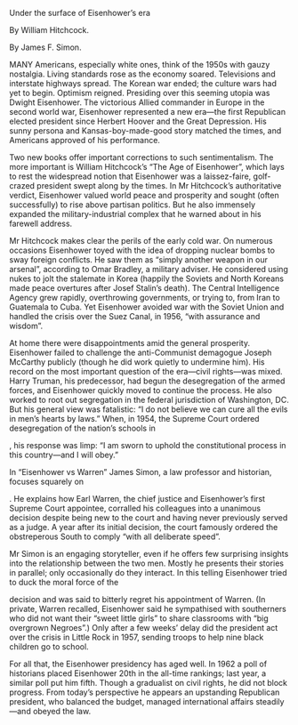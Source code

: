 Under the surface of Eisenhower’s era

 By William Hitchcock. 

 By James F. Simon. 

MANY Americans, especially white ones, think of the 1950s with gauzy nostalgia. Living standards rose as the economy soared. Televisions and interstate highways spread. The Korean war ended; the culture wars had yet to begin. Optimism reigned. Presiding over this seeming utopia was Dwight Eisenhower. The victorious Allied commander in Europe in the second world war, Eisenhower represented a new era—the first Republican elected president since Herbert Hoover and the Great Depression. His sunny persona and Kansas-boy-made-good story matched the times, and Americans approved of his performance.

Two new books offer important corrections to such sentimentalism. The more important is William Hitchcock’s “The Age of Eisenhower”, which lays to rest the widespread notion that Eisenhower was a laissez-faire, golf-crazed president swept along by the times. In Mr Hitchcock’s authoritative verdict, Eisenhower valued world peace and prosperity and sought (often successfully) to rise above partisan politics. But he also immensely expanded the military-industrial complex that he warned about in his farewell address.

Mr Hitchcock makes clear the perils of the early cold war. On numerous occasions Eisenhower toyed with the idea of dropping nuclear bombs to sway foreign conflicts. He saw them as “simply another weapon in our arsenal”, according to Omar Bradley, a military adviser. He considered using nukes to jolt the stalemate in Korea (happily the Soviets and North Koreans made peace overtures after Josef Stalin’s death). The Central Intelligence Agency grew rapidly, overthrowing governments, or trying to, from Iran to Guatemala to Cuba. Yet Eisenhower avoided war with the Soviet Union and handled the crisis over the Suez Canal, in 1956, “with assurance and wisdom”.

At home there were disappointments amid the general prosperity. Eisenhower failed to challenge the anti-Communist demagogue Joseph McCarthy publicly (though he did work quietly to undermine him). His record on the most important question of the era—civil rights—was mixed. Harry Truman, his predecessor, had begun the desegregation of the armed forces, and Eisenhower quickly moved to continue the process. He also worked to root out segregation in the federal jurisdiction of Washington, DC. But his general view was fatalistic: “I do not believe we can cure all the evils in men’s hearts by laws.” When, in 1954, the Supreme Court ordered desegregation of the nation’s schools in 

, his response was limp: “I am sworn to uphold the constitutional process in this country—and I will obey.”

In “Eisenhower vs Warren” James Simon, a law professor and historian, focuses squarely on 

. He explains how Earl Warren, the chief justice and Eisenhower’s first Supreme Court appointee, corralled his colleagues into a unanimous decision despite being new to the court and having never previously served as a judge. A year after its initial decision, the court famously ordered the obstreperous South to comply “with all deliberate speed”.

Mr Simon is an engaging storyteller, even if he offers few surprising insights into the relationship between the two men. Mostly he presents their stories in parallel; only occasionally do they interact. In this telling Eisenhower tried to duck the moral force of the 

 decision and was said to bitterly regret his appointment of Warren. (In private, Warren recalled, Eisenhower said he sympathised with southerners who did not want their “sweet little girls” to share classrooms with “big overgrown Negroes”.) Only after a few weeks’ delay did the president act over the crisis in Little Rock in 1957, sending troops to help nine black children go to school.

For all that, the Eisenhower presidency has aged well. In 1962 a poll of historians placed Eisenhower 20th in the all-time rankings; last year, a similar poll put him fifth. Though a gradualist on civil rights, he did not block progress. From today’s perspective he appears an upstanding Republican president, who balanced the budget, managed international affairs steadily—and obeyed the law.
